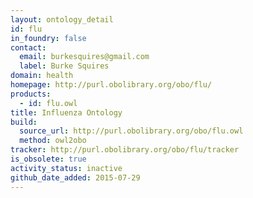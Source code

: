 ```yaml
---
layout: ontology_detail
id: flu
in_foundry: false
contact:
  email: burkesquires@gmail.com
  label: Burke Squires
domain: health
homepage: http://purl.obolibrary.org/obo/flu/
products:
  - id: flu.owl
title: Influenza Ontology
build:
  source_url: http://purl.obolibrary.org/obo/flu.owl
  method: owl2obo
tracker: http://purl.obolibrary.org/obo/flu/tracker
is_obsolete: true
activity_status: inactive
github_date_added: 2015-07-29
---
```

